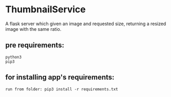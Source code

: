 # ThumbnailService
A flask server which given an image and requested size, returning a resized image with the same ratio.

## pre requirements:
    python3
    pip3

## for installing app's requirements:
    run from folder: pip3 install -r requirements.txt
